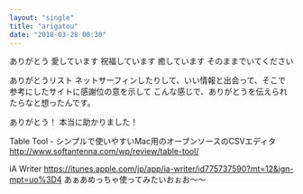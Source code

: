 ```yaml
---
layout: "single"
title: "arigatou"
date: "2018-03-28 00:30"
---
```


ありがとう
愛しています
祝福しています
癒しています
そのままでいてください

ありがとうリスト
ネットサーフィンしたりして、いい情報と出会って、そこで参考にしたサイトに感謝位の意を示して
こんな感じで、ありがとうを伝えられたらなと想ったんです。

ありがとう！
本当に助かりました！

Table Tool - シンプルで使いやすいMac用のオープンソースのCSVエディタ
http://www.softantenna.com/wp/review/table-tool/

iA Writer
https://itunes.apple.com/jp/app/ia-writer/id775737590?mt=12&ign-mpt=uo%3D4
あぁあめっちゃ使ってみたいおぉお〜〜
